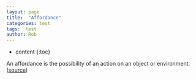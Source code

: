 ```yaml
---
layout: page
title:  "Affordance"
categories: test
tags:  test
author: Rob
---
```


* content
{:toc}

An affordance is the possibility of an action on an object or environment. ([source](https://en.wikipedia.org/wiki/Affordance))
